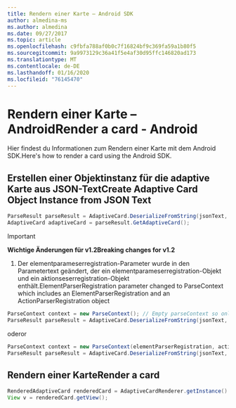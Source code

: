 ```yaml
---
title: Rendern einer Karte – Android SDK
author: almedina-ms
ms.author: almedina
ms.date: 09/27/2017
ms.topic: article
ms.openlocfilehash: c9fbfa788af0b0c7f16824bf9c369fa59a1b80f5
ms.sourcegitcommit: 9a9973129c36a41f5e4af30d95ffc146820ad173
ms.translationtype: MT
ms.contentlocale: de-DE
ms.lasthandoff: 01/16/2020
ms.locfileid: "76145470"
---
```

# <a name="render-a-card---android"></a><span data-ttu-id="37c02-102">Rendern einer Karte – Android</span><span class="sxs-lookup"><span data-stu-id="37c02-102">Render a card - Android</span></span>

<span data-ttu-id="37c02-103">Hier findest du Informationen zum Rendern einer Karte mit dem Android SDK.</span><span class="sxs-lookup"><span data-stu-id="37c02-103">Here's how to render a card using the Android SDK.</span></span>

## <a name="create-adaptive-card-object-instance-from-json-text"></a><span data-ttu-id="37c02-104">Erstellen einer Objektinstanz für die adaptive Karte aus JSON-Text</span><span class="sxs-lookup"><span data-stu-id="37c02-104">Create Adaptive Card Object Instance from JSON Text</span></span>

```java
ParseResult parseResult = AdaptiveCard.DeserializeFromString(jsonText, AdaptiveCardRenderer.VERSION, elementParserRegistration);
AdaptiveCard adaptiveCard = parseResult.GetAdaptiveCard();
```
> [!IMPORTANT]
> <span data-ttu-id="37c02-105">**Wichtige Änderungen für v1.2**</span><span class="sxs-lookup"><span data-stu-id="37c02-105">**Breaking changes for v1.2**</span></span>
> 

1. <span data-ttu-id="37c02-106">Der elementparameserregistration-Parameter wurde in den Parametertext geändert, der ein elementparameserregistration-Objekt und ein aktionseserregistration-Objekt enthält.</span><span class="sxs-lookup"><span data-stu-id="37c02-106">ElementParserRegistration parameter changed to ParseContext which includes an ElementParserRegistration and an ActionParserRegistration object</span></span>

```java
ParseContext context = new ParseContext(); // Empty parseContext so only known elements up to v1.2 will be parsed
ParseResult parseResult = AdaptiveCard.DeserializeFromString(jsonText, AdaptiveCardRenderer.VERSION, context);
```

<span data-ttu-id="37c02-107">oder</span><span class="sxs-lookup"><span data-stu-id="37c02-107">or</span></span>

```java
ParseContext context = new ParseContext(elementParserRegistration, actionParserRegistration);
ParseResult parseResult = AdaptiveCard.DeserializeFromString(jsonText, AdaptiveCardRenderer.VERSION, context);
```

## <a name="render-a-card"></a><span data-ttu-id="37c02-108">Rendern einer Karte</span><span class="sxs-lookup"><span data-stu-id="37c02-108">Render a card</span></span>

```java
RenderedAdaptiveCard renderedCard = AdaptiveCardRenderer.getInstance().render(context, fragmentManager, adaptiveCard, cardActionHandler, hostConfig);
View v = renderedCard.getView();
```
